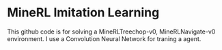 # MineRL Imitation Learning

This github code is for solving a  MineRLTreechop-v0, MineRLNavigate-v0 environment. I use a Convolution Neural Network for traning a agent. 
